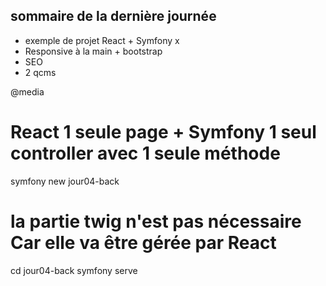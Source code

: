 ## sommaire de la dernière journée

- exemple de projet React + Symfony x
- Responsive à la main + bootstrap
- SEO
- 2 qcms 

@media

# React 1 seule page + Symfony 1 seul controller avec 1 seule méthode

symfony new jour04-back 
# la partie twig n'est pas nécessaire Car elle va être gérée par React
cd jour04-back
symfony serve 